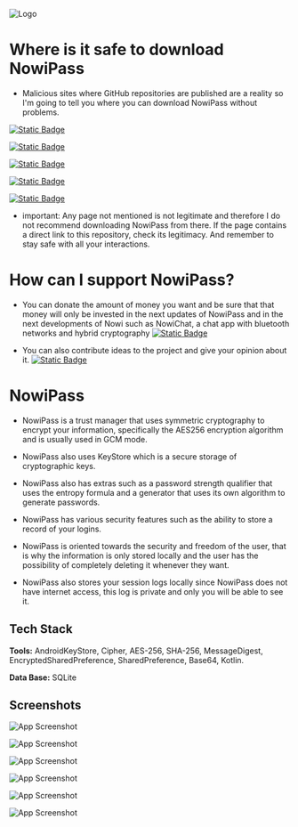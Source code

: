 ![Logo](https://github.com/cuadratico/NowiPass/blob/master/fastlane/metadata/android/en-US/images/icon.png)



# Where is it safe to download NowiPass

- Malicious sites where GitHub repositories are published are a reality so I'm going to tell you where you can download NowiPass without problems.

[![Static Badge](https://img.shields.io/badge/Github-0.4.13-black)](https://github.com/cuadratico/NowiPass/releases)

[![Static Badge](https://img.shields.io/badge/izzysoft-0.3.13-blue)](https://apt.izzysoft.de/fdroid/index/apk/com.nowipass/)

[![Static Badge](https://img.shields.io/badge/openapk-0.3.13-violet)](https://www.openapk.net/nowipass/com.nowipass/)

[![Static Badge](https://img.shields.io/badge/androidfreeware-0.3.13-yellow)](https://www.androidfreeware.net/es/download-nowipass-apk.html)

[![Static Badge](https://img.shields.io/badge/FDroid-0.3.13-green)](https://f-droid.org/es/packages/com.nowipass/)



- important: Any page not mentioned is not legitimate and therefore I do not recommend downloading NowiPass from there. If the page contains a direct link to this repository, check its legitimacy. And remember to stay safe with all your interactions.


# How can I support NowiPass?

- You can donate the amount of money you want and be sure that that money will only be invested in the next updates of NowiPass and in the next developments of Nowi such as NowiChat, a chat app with bluetooth networks and hybrid cryptography
[![Static Badge](https://img.shields.io/badge/Donate-Kofi-blue)](https://ko-fi.com/cuadratico)

- You can also contribute ideas to the project and give your opinion about it.
[![Static Badge](https://img.shields.io/badge/Idea-form-blue)](https://forms.gle/sb3vNSLX4NteboBR6)


# NowiPass

- NowiPass is a trust manager that uses symmetric cryptography to encrypt your information, specifically the AES256 encryption algorithm and is usually used in GCM mode.

- NowiPass also uses KeyStore which is a secure storage of cryptographic keys.

- NowiPass also has extras such as a password strength qualifier that uses the entropy formula and a generator that uses its own algorithm to generate passwords.

- NowiPass has various security features such as the ability to store a record of your logins.

- NowiPass is oriented towards the security and freedom of the user, that is why the information is only stored locally and the user has the possibility of completely deleting it whenever they want.

- NowiPass also stores your session logs locally since NowiPass does not have internet access, this log is private and only you will be able to see it.



## Tech Stack

**Tools:** AndroidKeyStore, Cipher, AES-256, SHA-256, MessageDigest, EncryptedSharedPreference, SharedPreference, Base64, Kotlin.

**Data Base:** SQLite
## Screenshots

![App Screenshot](https://github.com/cuadratico/NowiPass/blob/master/fastlane/metadata/android/en-US/images/phoneScreenshots/image_1.png)

![App Screenshot](https://github.com/cuadratico/NowiPass/blob/master/fastlane/metadata/android/en-US/images/phoneScreenshots/image_2.png)

![App Screenshot](https://github.com/cuadratico/NowiPass/blob/master/fastlane/metadata/android/en-US/images/phoneScreenshots/image_3.png)

![App Screenshot](https://github.com/cuadratico/NowiPass/blob/master/fastlane/metadata/android/en-US/images/phoneScreenshots/image_4.png)

![App Screenshot](https://github.com/cuadratico/NowiPass/blob/master/fastlane/metadata/android/en-US/images/phoneScreenshots/image_5.png)

![App Screenshot](https://github.com/cuadratico/NowiPass/blob/master/fastlane/metadata/android/en-US/images/phoneScreenshots/image_6.png)
